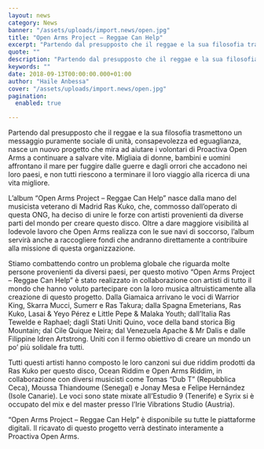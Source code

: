 ```yaml
---
layout: news
category: News
banner: "/assets/uploads/import.news/open.jpg"
title: "Open Arms Project – Reggae Can Help"
excerpt: "Partendo dal presupposto che il reggae e la sua filosofia trasmettono un messaggio puramente sociale di unità, consapevolezza ed eguaglianza, nasce un nuovo progetto che mira ad aiutare i volontari di Proactiva Open Arms a continuare a salvare vite. Migliaia di donne, bambini e uomini affrontano il mare per fuggire dalle guerre e dagli orrori [&hellip"
quote: ""
description: "Partendo dal presupposto che il reggae e la sua filosofia trasmettono un messaggio puramente sociale di unità, consapevolezza ed eguaglianza, nasce un nuovo progetto che mira ad aiutare i volontari di Proactiva Open Arms a continuare a salvare vite. Migliaia di donne, bambini e uomini affrontano il mare per fuggire dalle guerre e dagli orrori [&hellip"
keywords: ""
date: 2018-09-13T00:00:00.000+01:00
author: "Haile Anbessa"
cover: "/assets/uploads/import.news/open.jpg"
pagination:
  enabled: true

---
```


Partendo dal presupposto che il reggae e la sua filosofia trasmettono un messaggio puramente sociale di unità, consapevolezza ed eguaglianza, nasce un nuovo progetto che mira ad aiutare i volontari di Proactiva Open Arms a continuare a salvare vite. Migliaia di donne, bambini e uomini affrontano il mare per fuggire dalle guerre e dagli orrori che accadono nei loro paesi, e non tutti riescono a terminare il loro viaggio alla ricerca di una vita migliore.

L’album “Open Arms Project – Reggae Can Help” nasce dalla mano del musicista veterano di Madrid Ras Kuko, che, commosso dall’operato di questa ONG, ha deciso di unire le forze con artisti provenienti da diverse parti del mondo per creare questo disco. Oltre a dare maggiore visibilità al lodevole lavoro che Open Arms realizza con le sue navi di soccorso, l’album servirà anche a raccogliere fondi che andranno direttamente a contribuire alla missione di questa organizzazione.

Stiamo combattendo contro un problema globale che riguarda molte persone provenienti da diversi paesi, per questo motivo “Open Arms Project – Reggae Can Help” è stato realizzato in collaborazione con artisti di tutto il mondo che hanno voluto partecipare con la loro musica altruisticamente alla creazione di questo progetto. Dalla Giamaica arrivano le voci di Warrior King, Skarra Mucci, Sumerr e Ras Takura; dalla Spagna Emeterians, Ras Kuko, Lasai & Yeyo Pérez e Little Pepe & Malaka Youth; dall’Italia Ras Tewelde e Raphael; dagli Stati Uniti Quino, voce della band storica Big Mountain; dal Cile Quique Neira; dal Venezuela Apache & Mr Dalis e dalle Filippine Idren Artstrong. Uniti con il fermo obiettivo di creare un mondo un po’ più solidale fra tutti.

Tutti questi artisti hanno composto le loro canzoni sui due riddim prodotti da Ras Kuko per questo disco, Ocean Riddim e Open Arms Riddim, in collaborazione con diversi musicisti come Tomas “Dub T” (Repubblica Ceca), Moussa Thiandoume (Senegal) e Jonay Mesa e Felipe Hernández (Isole Canarie). Le voci sono state mixate all’Estudio 9 (Tenerife) e Syrix si è occupato del mix e del master presso l’Irie Vibrations Studio (Austria).

“Open Arms Project – Reggae Can Help” è disponibile su tutte le piattaforme digitali. Il ricavato di questo progetto verrà destinato interamente a Proactiva Open Arms.